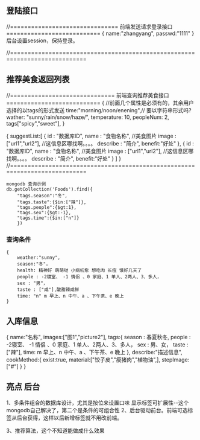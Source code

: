 
## 登陆接口

//=============================== 前端发送请求登录接口 ===========================
{
    name:"zhangyang",
    passwd:"1111"
}
后台设置session，保持登录。

//============================================================================
## 推荐美食返回列表
//============================== 前端查询推荐美食接口 ===========================
{
    //前面几个属性是必须有的，其余用户选择的以tags的形式发送
    time:"morning/noon/enening",// 要以字符串形式吗?
    wather: "sunny/rain/snow/haze/",
    temperature: 10,
    peopleNum: 2,
    tags["spicy","sweet"],
}

{
    suggestList:[
        {
            id : "数据库ID",
            name : "食物名称",
            //美食图片
            image : ["url1","url2"],
            //这信息区哪找啊。。。。
            describe : "简介",
            benefit:"好处"
        },
        {
            id : "数据库ID",
            name : "食物名称",
            //美食图片
            image : ["url1","url2"],
            //这信息区哪找啊。。。。
            describe : "简介",
            benefit:"好处"
        }
    ]
}
//============================================================================

```
mongodb 查询示例
db.getCollection('Foods').find({
    "tags.season":"冬",
    "tags.taste":{$in:["辣"]},
    "tags.people":{$gt:1},
    "tags.sex":{$gt:-1},
    "tags.time":{$in:["n"]}
    })
```
### 查询条件
```
{
    weather:"sunny",
    season:"冬"，
    health: 精神好 萌萌哒 小病初愈 想吃肉 长痘 饿好几天了
    people : -2寝室、 -1 情侣 、0 家庭、1 单人、2两人、3、多人，
    sex : "男"，
    taste : ["咸"],酸甜辣咸鲜
    time: "n" m 早上、n 中午、a 、下午茶、e 晚上
}
```

## 入库信息
{
    name:"名称",
    images:["图1","picture2"],
    <!-- 季节 人数 性别 口味 时间-->
    tags:{
        season : 春夏秋冬,
        people : -2寝室、 -1 情侣 、0 家庭、1 单人、2两人、3、多人，
        sex : 男、女，
        <!--还是用 ["酸","甜"] ？-->
        <!--taste : [00000]各位分别是酸甜辣咸鲜、此项可以多选，-->
        taste : ["辣"],
        time: m 早上、n 中午、a 、下午茶、e 晚上
    },
    describe:"描述信息",
    cookMethod:{
        exist:true,
        material:["饺子皮","瘦猪肉","植物油",],
        stepImage:["#"]
    }
}

## 亮点 后台
1、多条件组合的数据库设计，尤其是按位来设置口味 显示标签可扩展性--这个mongodb自己解决了，第二个是条件的可组合性
2、后台驱动前台。前端可选标签从后台获得，这样以后新增标签就不用改前端。

3、推荐算法，这个不知道能做成什么效果
